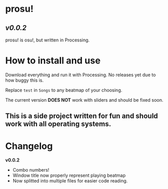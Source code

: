 # prosu!
*v0.0.2*
---
prosu! is osu!, but written in Processing.

# How to install and use

Download everything and run it with Processing. No releases yet due to how buggy this is.

Replace `test` in `Songs` to any beatmap of your choosing.

The current version **DOES NOT** work with sliders and should be fixed soon.

This is a side project written for fun and should work with all operating systems.
---
# Changelog
**v0.0.2**
- Combo numbers!
- Window title now properly represent playing beatmap
- Now splitted into multiple files for easier code reading.